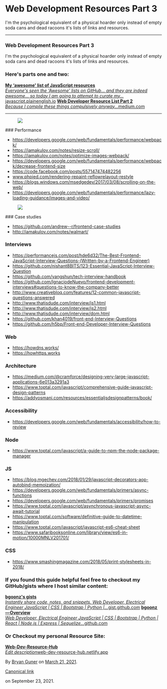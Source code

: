 # Web Development Resources Part 3

I'm the psychological equivalent of a physical hoarder only instead of empty soda cans and dead racoons it's lists of links and resources.

---

### Web Development Resources Part 3

I'm the psychological equivalent of a physical hoarder only instead of empty soda cans and dead racoons it's lists of links and resources.

### Here's parts one and two:

<a href="https://javascript.plainenglish.io/my-take-on-awesome-javascript-243255451e74" class="markup--anchor markup--mixtapeEmbed-anchor" title="https://javascript.plainenglish.io/my-take-on-awesome-javascript-243255451e74">
<strong>My ‘awesome' list of JavaScript resources</strong>
<br />
<em>Everyone's seen the ‘Awesome' lists on GitHub… and they are indeed awesome… so today I am going to attempt to curate my…</em>javascript.plainenglish.io</a>
<a href="https://javascript.plainenglish.io/my-take-on-awesome-javascript-243255451e74" class="js-mixtapeImage mixtapeImage u-ignoreBlock">
</a>

<a href="https://medium.com/star-gazers/web-developer-resource-list-part-2-9c5cb56ab263" class="markup--anchor markup--mixtapeEmbed-anchor" title="https://medium.com/star-gazers/web-developer-resource-list-part-2-9c5cb56ab263">
<strong>Web Developer Resource List Part 2</strong>
<br />
<em>Because I compile these things compulsively anyway…</em>medium.com</a>
<a href="https://medium.com/star-gazers/web-developer-resource-list-part-2-9c5cb56ab263" class="js-mixtapeImage mixtapeImage u-ignoreBlock">
</a>

---

<figure>
<img src="https://cdn-images-1.medium.com/max/600/0*7Taf8gWWh5YjoM-s.png" class="graf-image" />
</figure>### Performance

-   <span id="e540">
    <a href="https://developers.google.com/web/fundamentals/performance/webpack/" class="markup--anchor markup--li-anchor">https://developers.google.com/web/fundamentals/performance/webpack/</a>
    </span>
-   <span id="e928">
    <a href="https://iamakulov.com/notes/resize-scroll/" class="markup--anchor markup--li-anchor">https://iamakulov.com/notes/resize-scroll/</a>
    </span>
-   <span id="6c19">
    <a href="https://iamakulov.com/notes/optimize-images-webpack/" class="markup--anchor markup--li-anchor">https://iamakulov.com/notes/optimize-images-webpack/</a>
    </span>
-   <span id="6399">
    <a href="https://developers.google.com/web/fundamentals/performance/webpack/decrease-frontend-size" class="markup--anchor markup--li-anchor">https://developers.google.com/web/fundamentals/performance/webpack/decrease-frontend-size</a>
    </span>
-   <span id="7b87">
    <a href="https://code.facebook.com/posts/557147474482256" class="markup--anchor markup--li-anchor">https://code.facebook.com/posts/557147474482256</a>
    </span>
-   <span id="5ec0">
    <a href="http://www.phpied.com/rendering-repaint-reflowrelayout-restyle" class="markup--anchor markup--li-anchor">www.phpied.com/rendering-repaint-reflowrelayout-restyle</a>
    </span>
-   <span id="ce70">
    <a href="https://blogs.windows.com/msedgedev/2017/03/08/scrolling-on-the-web/" class="markup--anchor markup--li-anchor">https://blogs.windows.com/msedgedev/2017/03/08/scrolling-on-the-web/</a>
    </span>
-   <span id="9a50">
    <a href="https://developers.google.com/web/fundamentals/performance/lazy-loading-guidance/images-and-video/" class="markup--anchor markup--li-anchor">https://developers.google.com/web/fundamentals/performance/lazy-loading-guidance/images-and-video/</a>
    </span>

<figure>
<img src="https://cdn-images-1.medium.com/max/800/0*-D07MORsmwK-pHOZ.jpg" class="graf-image" />
</figure>### Case studies

-   <span id="0707">
    <a href="https://github.com/andrew--r/frontend-case-studies" class="markup--anchor markup--li-anchor">https://github.com/andrew--r/frontend-case-studies</a>
    </span>
-   <span id="60fa">
    <a href="http://iamakulov.com/notes/walmart/" class="markup--anchor markup--li-anchor">http://iamakulov.com/notes/walmart/</a>
    </span>

### Interviews

-   <span id="dbed">
    <a href="https://performancejs.com/post/hde6d32/The-Best-Frontend-JavaScript-Interview-Questions-%28Written-by-a-Frontend-Engineer%29" class="markup--anchor markup--li-anchor">https://performancejs.com/post/hde6d32/The-Best-Frontend-JavaScript-Interview-Questions-(Written-by-a-Frontend-Engineer)</a>
    </span>
-   <span id="127f">
    <a href="https://github.com/nishant8BITS/123-Essential-JavaScript-Interview-Question" class="markup--anchor markup--li-anchor">https://github.com/nishant8BITS/123-Essential-JavaScript-Interview-Question</a>
    </span>
-   <span id="7e4c">
    <a href="https://github.com/yangshun/tech-interview-handbook" class="markup--anchor markup--li-anchor">https://github.com/yangshun/tech-interview-handbook</a>
    </span>
-   <span id="270e">
    <a href="https://github.com/IgnaciodeNuevo/frontend-development-interviews#questions-to-know-the-company-better" class="markup--anchor markup--li-anchor">https://github.com/IgnaciodeNuevo/frontend-development-interviews#questions-to-know-the-company-better</a>
    </span>
-   <span id="e99d">
    <a href="http://www.creativebloq.com/features/12-common-javascript-questions-answered" class="markup--anchor markup--li-anchor">http://www.creativebloq.com/features/12-common-javascript-questions-answered</a>
    </span>
-   <span id="fb43">
    <a href="http://www.thatjsdude.com/interview/js1.html" class="markup--anchor markup--li-anchor">http://www.thatjsdude.com/interview/js1.html</a>
    </span>
-   <span id="d39e">
    <a href="http://www.thatjsdude.com/interview/js2.html" class="markup--anchor markup--li-anchor">http://www.thatjsdude.com/interview/js2.html</a>
    </span>
-   <span id="c0b8">
    <a href="http://www.thatjsdude.com/interview/dom.html" class="markup--anchor markup--li-anchor">http://www.thatjsdude.com/interview/dom.html</a>
    </span>
-   <span id="396a">
    <a href="https://github.com/khan4019/front-end-Interview-Questions" class="markup--anchor markup--li-anchor">https://github.com/khan4019/front-end-Interview-Questions</a>
    </span>
-   <span id="a781">
    <a href="https://github.com/h5bp/Front-end-Developer-Interview-Questions" class="markup--anchor markup--li-anchor">https://github.com/h5bp/Front-end-Developer-Interview-Questions</a>
    </span>

### Web

-   <span id="29a1">
    <a href="https://howdns.works/" class="markup--anchor markup--li-anchor">https://howdns.works/</a>
    </span>
-   <span id="319a">
    <a href="https://howhttps.works/" class="markup--anchor markup--li-anchor">https://howhttps.works</a>
    </span>

### Architecture

-   <span id="67ee">
    <a href="https://medium.com/@cramforce/designing-very-large-javascript-applications-6e013a3291a3" class="markup--anchor markup--li-anchor">https://medium.com/@cramforce/designing-very-large-javascript-applications-6e013a3291a3</a>
    </span>
-   <span id="3bdf">
    <a href="https://www.toptal.com/javascript/comprehensive-guide-javascript-design-patterns" class="markup--anchor markup--li-anchor">https://www.toptal.com/javascript/comprehensive-guide-javascript-design-patterns</a>
    </span>
-   <span id="d77b">
    <a href="https://addyosmani.com/resources/essentialjsdesignpatterns/book/" class="markup--anchor markup--li-anchor">https://addyosmani.com/resources/essentialjsdesignpatterns/book/</a>
    </span>

### Accessibility

-   <span id="aecb">
    <a href="https://developers.google.com/web/fundamentals/accessibility/how-to-review" class="markup--anchor markup--li-anchor">https://developers.google.com/web/fundamentals/accessibility/how-to-review</a>
    </span>

### Node

-   <span id="b0a7">
    <a href="https://www.toptal.com/javascript/a-guide-to-npm-the-node-package-manager" class="markup--anchor markup--li-anchor">https://www.toptal.com/javascript/a-guide-to-npm-the-node-package-manager</a>
    </span>

### JS

-   <span id="8579">
    <a href="https://blog.mgechev.com/2018/01/29/javascript-decorators-aop-autobind-memoization/" class="markup--anchor markup--li-anchor">https://blog.mgechev.com/2018/01/29/javascript-decorators-aop-autobind-memoization/</a>
    </span>
-   <span id="9f62">
    <a href="https://developers.google.com/web/fundamentals/primers/async-functions" class="markup--anchor markup--li-anchor">https://developers.google.com/web/fundamentals/primers/async-functions</a>
    </span>
-   <span id="014c">
    <a href="https://developers.google.com/web/fundamentals/primers/promises" class="markup--anchor markup--li-anchor">https://developers.google.com/web/fundamentals/primers/promises</a>
    </span>
-   <span id="5627">
    <a href="https://www.toptal.com/javascript/asynchronous-javascript-async-await-tutorial" class="markup--anchor markup--li-anchor">https://www.toptal.com/javascript/asynchronous-javascript-async-await-tutorial</a>
    </span>
-   <span id="cdb4">
    <a href="https://www.toptal.com/software/definitive-guide-to-datetime-manipulation" class="markup--anchor markup--li-anchor">https://www.toptal.com/software/definitive-guide-to-datetime-manipulation</a>
    </span>
-   <span id="31ae">
    <a href="https://www.toptal.com/javascript/javascript-es6-cheat-sheet" class="markup--anchor markup--li-anchor">https://www.toptal.com/javascript/javascript-es6-cheat-sheet</a>
    </span>
-   <span id="1d1a">
    <a href="https://www.safaribooksonline.com/library/view/es6-in-motion/10000MNLV201701/" class="markup--anchor markup--li-anchor">https://www.safaribooksonline.com/library/view/es6-in-motion/10000MNLV201701/</a>
    </span>

### CSS

-   <span id="42f4">
    <a href="https://www.smashingmagazine.com/2018/05/print-stylesheets-in-2018/" class="markup--anchor markup--li-anchor">https://www.smashingmagazine.com/2018/05/print-stylesheets-in-2018/</a>
    </span>

### If you found this guide helpful feel free to checkout my GitHub/gists where I host similar content:

<a href="https://gist.github.com/bgoonz" class="markup--anchor markup--mixtapeEmbed-anchor" title="https://gist.github.com/bgoonz">
<strong>bgoonz's gists</strong>
<br />
<em>Instantly share code, notes, and snippets. Web Developer, Electrical Engineer JavaScript | CSS | Bootstrap | Python |…</em>gist.github.com</a>
<a href="https://gist.github.com/bgoonz" class="js-mixtapeImage mixtapeImage u-ignoreBlock">
</a>

<a href="https://github.com/bgoonz" class="markup--anchor markup--mixtapeEmbed-anchor" title="https://github.com/bgoonz">
<strong>bgoonz — Overview</strong>
<br />
<em>Web Developer, Electrical Engineer JavaScript | CSS | Bootstrap | Python | React | Node.js | Express | Sequelize…</em>github.com</a>
<a href="https://github.com/bgoonz" class="js-mixtapeImage mixtapeImage u-ignoreBlock">
</a>

### Or Checkout my personal Resource Site:

<a href="https://web-dev-resource-hub.netlify.app/" class="markup--anchor markup--mixtapeEmbed-anchor" title="https://web-dev-resource-hub.netlify.app/">
<strong>Web-Dev-Resource-Hub</strong>
<br />
<em>Edit description</em>web-dev-resource-hub.netlify.app</a>
<a href="https://web-dev-resource-hub.netlify.app/" class="js-mixtapeImage mixtapeImage mixtapeImage--empty u-ignoreBlock">
</a>

By <a href="https://medium.com/@bryanguner" class="p-author h-card">Bryan Guner</a> on [March 21, 2021](https://medium.com/p/f862ceb2b82a).

<a href="https://medium.com/@bryanguner/web-development-resources-part-3-f862ceb2b82a" class="p-canonical">Canonical link</a>

on September 23, 2021.
